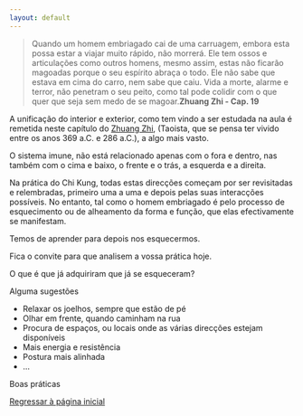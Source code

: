 ```yaml
---
layout: default
---
```


>Quando um homem embriagado cai de uma carruagem, embora esta possa estar a viajar muito rápido, não morrerá. Ele tem ossos e articulações como outros homens, mesmo assim, estas não ficarão magoadas porque o seu espírito abraça o todo. Ele não sabe que estava em cima do carro, nem sabe que caiu. Vida a morte, alarme e terror, não penetram o seu peito, como tal pode colidir com o que quer que seja sem medo de se magoar.**Zhuang Zhi - Cap. 19**

A unificação do interior e exterior, como tem vindo a ser estudada na aula é remetida neste capítulo do [Zhuang Zhi](https://pt.wikipedia.org/wiki/Chuang-Tzu), (Taoista, que se pensa ter vivido entre os anos 369 a.C. e 286 a.C.), a algo mais vasto. 

O sistema imune, não está relacionado apenas com o fora e dentro, nas também com o cima e baixo, o frente e o trás, a esquerda e a direita. 

Na prática do Chi Kung, todas estas direcções começam por ser revisitadas e relembradas, primeiro uma a uma e depois pelas suas interacções possíveis. No entanto, tal como o homem embriagado é pelo processo de esquecimento ou de alheamento da forma e função, que elas efectivamente se manifestam. 

Temos de aprender para depois nos esquecermos. 

Fica o convite para que analisem a vossa prática hoje. 

O que é que já adquiriram que já se esqueceram?

Alguma sugestões

+ Relaxar os joelhos, sempre que estão de pé
+ Olhar em frente, quando caminham na rua
+ Procura de espaços, ou locais onde as várias direcções estejam disponíveis
+ Mais energia e resistência
+ Postura mais alinhada
+ …

Boas práticas

[Regressar à página inicial](/)
